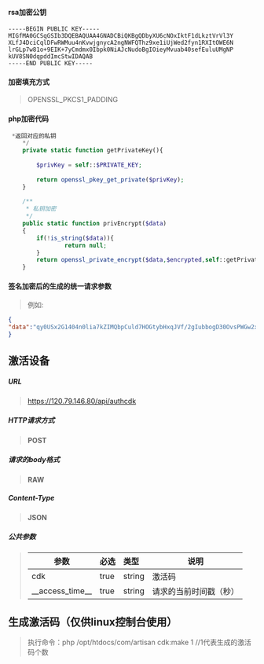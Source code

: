 #### rsa加密公钥

```
-----BEGIN PUBLIC KEY-----
MIGfMA0GCSqGSIb3DQEBAQUAA4GNADCBiQKBgQDbyXU6cNOxIktF1dLkztVrVl3Y
XLfJ4DciCqlDFwRWMuu4nKvwjgnycA2ngNWFQThz9xe1iUjWed2fyn1RXItOWE6N
lrGLp7w81o+9EIK+7yCmdmx0Ibpk0NiAJcNudoBgIOieyMvuab40sefEuluUMgNP
kUV8SN0dqpddImcStwIDAQAB
-----END PUBLIC KEY-----
```

#### 加密填充方式
> OPENSSL_PKCS1_PADDING

#### php加密代码
```php
 *返回对应的私钥
    */
    private static function getPrivateKey(){
    
        $privKey = self::$PRIVATE_KEY;
         
        return openssl_pkey_get_private($privKey);      
    }
 
    /**
     * 私钥加密
     */
    public static function privEncrypt($data)
    {
        if(!is_string($data)){
                return null;
        }           
        return openssl_private_encrypt($data,$encrypted,self::getPrivateKey())? base64_encode($encrypted) : null;
    }
```

#### 签名加密后的生成的统一请求参数

> 例如: 
```json
{
"data":"qy0USx2G1404n0lia7kZIMQbpCuld7HOGtybHxqJVf/2gIubbogD30OvsPWGw2xvYHt+T8RIOZvqI6KxCO8kPf/+Dmw6LgDdmydZpoBHWNrx31MdvsgEOL6N2Ud/3jfn2Wy/iB9H/VqSJMwdYKvy3g2Gxzk/wmakEFULyDuCI/c="
}
```

## 激活设备

##### URL
> https://120.79.146.80/api/authcdk

##### HTTP请求方式
> __POST__

##### 请求的body格式
> __RAW__

##### Content-Type
> __JSON__


##### 公共参数
> | 参数      | 必选  | 类型   | 说明                   |
> | --------- | :---- | :----- | ---------------------- |
> | cdk    | true  | string | 激活码 |
> | \_\_access_time\_\_ | true  | string | 请求的当前时间戳（秒） |

## 生成激活码（仅供linux控制台使用）

> 执行命令：php /opt/htdocs/com/artisan cdk:make 1    //1代表生成的激活码个数